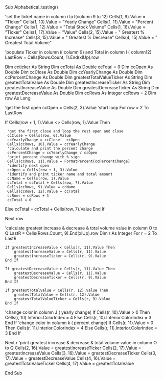 Sub Alphabetical_testing()

'set the ticket name in column i to l(column 9 to 12)
Cells(1, 9).Value = "Ticker"
Cells(1, 10).Value = "Yearly Change"
Cells(1, 11).Value = "Percent Change"
Cells(1, 12).Value = "Total Stock Volume"
Cells(1, 16).Value = "Ticker"
Cells(1, 17).Value = "Value"
Cells(2, 15).Value = " Greatest % Increase"
Cells(3, 15).Value = " Greatest % Decrease"
Cells(4, 15).Value = " Greatest Total Volume"

'populate Ticker in column i( column 9) and Total in column l ( column12)
LastRow = Cells(Rows.Count, 1).End(xlUp).row

Dim ccticker As String
Dim ccTotal As Double
ccTotal = 0
Dim ccOpen As Double
Dim ccClose As Double
Dim ccYearlyChange As Double
Dim ccPercentChange As Double
Dim greatestTotalValueTicker As String
Dim greatestTotalValue As Double
Dim greatestIncreaseTicker As String
Dim greatestIncreaseValue As Double
Dim greatestDecreaseTicker As String
Dim greatestDecreaseValue As Double
Dim ccRows As Integer
ccRows = 2
Dim row As Long

'get the first open
ccOpen = Cells(2, 3).Value
'start loop
For row = 2 To LastRow

  If Cells(row + 1, 1).Value <> Cells(row, 1).Value Then
 
     'get the first close and loop the rest open and close
     ccClose = Cells(row, 6).Value
     ccYearlyChange = ccClose - ccOpen
     Cells(ccRows, 10).Value = ccYearlyChange
     'calculate and print the percent change
     ccPercentChange = ccYearlyChange / ccOpen
     'print percent change with % sign
     Cells(ccRows, 11).Value = FormatPercent(ccPercentChange)
     'identify next open
     ccOpen = Cells(row + 1, 3).Value
     'identify and print ticker name and total amount
     ccName = Cells(row, 1).Value
     ccTotal = ccTotal + Cells(row, 7).Value
     Cells(ccRows, 9).Value = ccName
     Cells(ccRows, 12).Value = ccTotal
     ccRows = ccRows + 1
     ccTotal = 0
  Else
    ccTotal = ccTotal + Cells(row, 7).Value
  End If
  
 Next row
 
 'calculate greatest increase & decrease & total volume value in column O to Q
 LastR = Cells(Rows.Count, 9).End(xlUp).row
 Dim r As Integer
 For r = 2 To LastR
 
    If greatestIncreaseValue < Cells(r, 11).Value Then
        greatestIncreaseValue = Cells(r, 11).Value
        greatestIncreaseTicker = Cells(r, 9).Value
    End If
    
    If greatestDecreaseValue > Cells(r, 11).Value Then
        greatestDecreaseValue = Cells(r, 11).Value
        greatestDecreaseTicker = Cells(r, 9).Value
    End If
    
    If greatestTotalValue < Cells(r, 12).Value Then
        greatestTotalValue = Cells(r, 12).Value
        greatestTotalValueTicker = Cells(r, 9).Value
    End If
   
   'change color in column J ( yearly change)
    If Cells(r, 10).Value > 0 Then
        Cells(r, 10).Interior.ColorIndex = 4
    Else
         Cells(r, 10).Interior.ColorIndex = 3
    End If
   'change color in column k ( percent change)
    If Cells(r, 11).Value > 0 Then
        Cells(r, 11).Interior.ColorIndex = 4
    Else
        Cells(r, 11).Interior.ColorIndex = 3
    End If
           
Next r
'print greatest increase & decrease & total volume value in column O to Q
Cells(2, 16).Value = greatestIncreaseTicker
Cells(2, 17).Value = greatestIncreaseValue
Cells(3, 16).Value = greatestDecreaseTicker
Cells(3, 17).Value = greatestDecreaseValue
Cells(4, 16).Value = greatestTotalValueTicker
Cells(4, 17).Value = greatestTotalValue


End Sub




